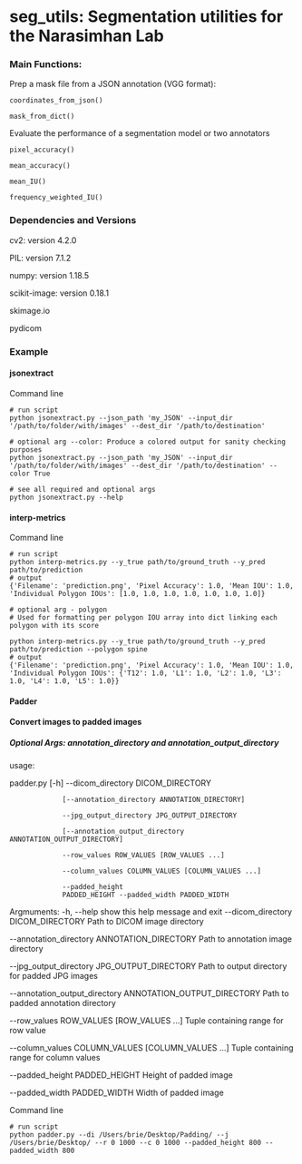 # seg_utils: Segmentation utilities for the Narasimhan Lab

### Main Functions:

Prep a mask file from a JSON annotation (VGG format): 
```
coordinates_from_json()

mask_from_dict()
```

Evaluate the performance of a segmentation model or two annotators

```
pixel_accuracy()

mean_accuracy()

mean_IU()

frequency_weighted_IU()
```

### Dependencies and Versions

cv2: version 4.2.0

PIL: version 7.1.2

numpy: version 1.18.5

scikit-image: version 0.18.1

skimage.io

pydicom

### Example 
#### jsonextract

Command line
```
# run script
python jsonextract.py --json_path 'my_JSON' --input_dir '/path/to/folder/with/images' --dest_dir '/path/to/destination'

# optional arg --color: Produce a colored output for sanity checking purposes
python jsonextract.py --json_path 'my_JSON' --input_dir '/path/to/folder/with/images' --dest_dir '/path/to/destination' --color True

# see all required and optional args
python jsonextract.py --help
```
#### interp-metrics

Command line

```
# run script 
python interp-metrics.py --y_true path/to/ground_truth --y_pred path/to/prediction 
# output
{'Filename': 'prediction.png', 'Pixel Accuracy': 1.0, 'Mean IOU': 1.0, 'Individual Polygon IOUs': [1.0, 1.0, 1.0, 1.0, 1.0, 1.0, 1.0]}

# optional arg - polygon
# Used for formatting per polygon IOU array into dict linking each polygon with its score

python interp-metrics.py --y_true path/to/ground_truth --y_pred path/to/prediction --polygon spine
# output 
{'Filename': 'prediction.png', 'Pixel Accuracy': 1.0, 'Mean IOU': 1.0, 'Individual Polygon IOUs': {'T12': 1.0, 'L1': 1.0, 'L2': 1.0, 'L3': 1.0, 'L4': 1.0, 'L5': 1.0}}
```
#### Padder
#### Convert images to padded images

##### Optional Args: annotation_directory and annotation_output_directory

usage: 

padder.py [-h] --dicom_directory DICOM_DIRECTORY

                 [--annotation_directory ANNOTATION_DIRECTORY]
                 
                 --jpg_output_directory JPG_OUTPUT_DIRECTORY
                 
                 [--annotation_output_directory ANNOTATION_OUTPUT_DIRECTORY]
                 
                 --row_values ROW_VALUES [ROW_VALUES ...] 
                 
                 --column_values COLUMN_VALUES [COLUMN_VALUES ...]
                 
                 --padded_height
                 PADDED_HEIGHT --padded_width PADDED_WIDTH



Argmuments:
  -h, --help            show this help message and exit
  --dicom_directory DICOM_DIRECTORY
                        Path to DICOM image directory
                        
                        
  --annotation_directory ANNOTATION_DIRECTORY
                        Path to annotation image directory
                        
                        
  --jpg_output_directory JPG_OUTPUT_DIRECTORY
                        Path to output directory for padded JPG images
                        
                        
  --annotation_output_directory ANNOTATION_OUTPUT_DIRECTORY
                        Path to padded annotation directory
                        
                        
  --row_values ROW_VALUES [ROW_VALUES ...]
                        Tuple containing range for row value
                        
                        
  --column_values COLUMN_VALUES [COLUMN_VALUES ...]
                        Tuple containing range for column values
                        
                        
  --padded_height PADDED_HEIGHT
                        Height of padded image
                        
                        
  --padded_width PADDED_WIDTH
                        Width of padded image


Command line
```
# run script
python padder.py --di /Users/brie/Desktop/Padding/ --j /Users/brie/Desktop/ --r 0 1000 --c 0 1000 --padded_height 800 --padded_width 800
```
